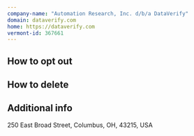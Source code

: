```yaml
---
company-name: "Automation Research, Inc. d/b/a DataVerify"
domain: dataverify.com
home: https://dataverify.com
vermont-id: 367661
---
```

## How to opt out




## How to delete




## Additional info




250 East Broad Street, Columbus, OH, 43215, USA













